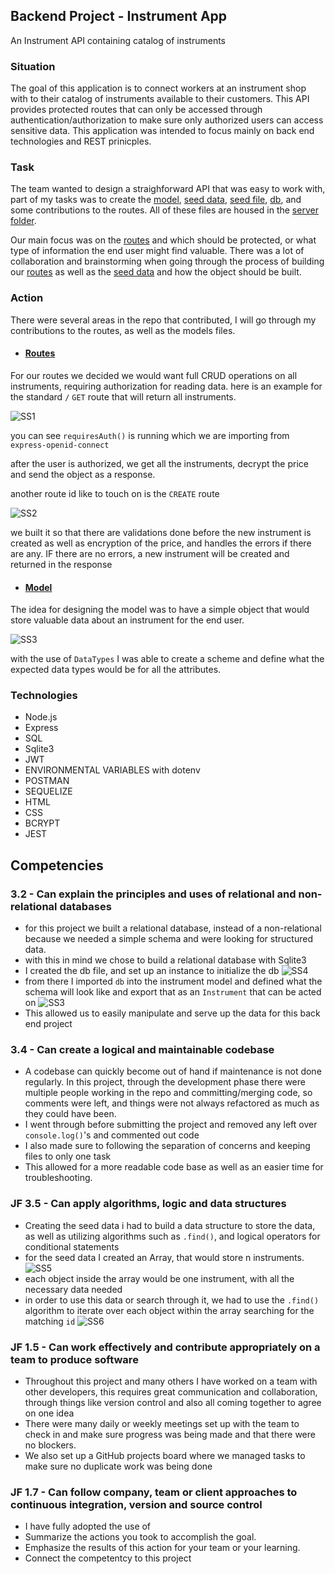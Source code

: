 ## Backend Project - Instrument App

An Instrument API containing catalog of instruments

### Situation<br>
The goal of this application is to connect workers at an instrument shop with to their catalog of instruments available to their customers. This API provides protected routes that can only be accessed through authentication/authorization to make sure only authorized users can access sensitive data. This application was intended to focus mainly on back end technologies and REST prinicples. 

### Task
The team wanted to design a straighforward API that was easy to work with, part of my tasks was to create the [model](https://github.com/Keffdu/final-portfolio/blob/main/Back%20End%20Project/server/models/Instrument.js), [seed data](https://github.com/Keffdu/final-portfolio/blob/main/Back%20End%20Project/server/seedData.js), [seed file](https://github.com/Keffdu/final-portfolio/blob/main/Back%20End%20Project/server/seed.js), [db](https://github.com/Keffdu/final-portfolio/blob/main/Back%20End%20Project/server/db.js), and some contributions to the routes. All of these files are housed in the [server folder](https://github.com/Keffdu/final-portfolio/tree/main/Back%20End%20Project/server).

Our main focus was on the [routes](https://github.com/Keffdu/final-portfolio/blob/main/Back%20End%20Project/server/routes/instrument/instrument.js) and which should be protected, or what type of information the end user might find valuable. There was a lot of collaboration and brainstorming when going through the process of building our [routes](https://github.com/Keffdu/final-portfolio/blob/main/Back%20End%20Project/server/routes/instrument/instrument.js) as well as the [seed data](https://github.com/Keffdu/final-portfolio/blob/main/Back%20End%20Project/server/seedData.js) and how the object should be built.

### Action
There were several areas in the repo that contributed, I will go through my contributions to the routes, as well as the models files.
- #### [Routes](https://github.com/Keffdu/final-portfolio/blob/main/Back%20End%20Project/server/routes/instrument/instrument.js)
For our routes we decided we would want full CRUD operations on all instruments, requiring authorization for reading data.
here is an example for the standard ```/``` ```GET``` route that will return all instruments.

![SS1](./assets/SS1.png)

you can see ```requiresAuth()``` is running which we are importing from ```express-openid-connect```

after the user is authorized, we get all the instruments, decrypt the price and send the object as a response.

another route id like to touch on is the ```CREATE``` route

![SS2](./assets/SS2.png)

we built it so that there are validations done before the new instrument is created as well as encryption of the price, and handles the errors if there are any. IF there are no errors, a new instrument will be created and returned in the response

- #### [Model](https://github.com/Keffdu/final-portfolio/blob/main/Back%20End%20Project/server/models/Instrument.js)
The idea for designing the model was to have a simple object that would store valuable data about an instrument for the end user.

![SS3](./assets/SS3.png)

with the use of ```DataTypes``` I was able to create a scheme and define what the expected data types would be for all the attributes.

### Technologies
- Node.js
- Express
- SQL
- Sqlite3
- JWT
- ENVIRONMENTAL VARIABLES with dotenv
- POSTMAN
- SEQUELIZE
- HTML
- CSS
- BCRYPT
- JEST

## Competencies
### 3.2 - Can explain the principles and uses of relational and non-relational databases
- for this project we built a relational database, instead of a non-relational because we needed a simple schema and were looking for structured data.
- with this in mind we chose to build a relational database with Sqlite3
- I created the db file, and set up an instance to initialize the db
![SS4](./assets/SS4.png)
- from there I imported ```db``` into the instrument model and defined what the schema will look like and export that as an ```Instrument``` that can be acted on
![SS3](./assets/SS3.png)
- This allowed us to easily manipulate and serve up the data for this back end project
### 3.4 - Can create a logical and maintainable codebase
- A codebase can quickly become out of hand if maintenance is not done regularly. In this project, through the development phase there were multiple people working in the repo and committing/merging code, so comments were left, and things were not always refactored as much as they could have been.
- I went through before submitting the project and removed any left over ```console.log()```'s and commented out code
- I also made sure to following the separation of concerns and keeping files to only one task
- This allowed for a more readable code base as well as an easier time for troubleshooting.

### JF 3.5 - Can apply algorithms, logic and data structures
- Creating the seed data i had to build a data structure to store the data, as well as utilizing algorithms such as ```.find()```, and logical operators for conditional statements
- for the seed data I created an Array, that would store n instruments.
![SS5](./assets/SS5.png)
- each object inside the array would be one instrument, with all the necessary data needed
- in order to use this data or search through it, we had to use the ```.find()``` algorithm to iterate over each object within the array searching for the matching ```id```
![SS6](./assets/SS6.png)
### JF 1.5 - Can work effectively and contribute appropriately on a team to produce software
- Throughout this project and many others I have worked on a team with other developers, this requires great communication and collaboration, through things like version control and also all coming together to agree on one idea
- There were many daily or weekly meetings set up with the team to check in and make sure progress was being made and that there were no blockers.
- We also set up a GitHub projects board where we managed tasks to make sure no duplicate work was being done
### JF 1.7 - Can follow company, team or client approaches to continuous integration, version and source control
- I have fully adopted the use of 
- Summarize the actions you took to accomplish the goal. 
- Emphasize the results of this action for your team or your learning. 
- Connect the competentcy to this project